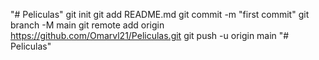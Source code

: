 "# Peliculas"  git init git add README.md git commit -m "first commit" git branch -M main git remote add origin https://github.com/Omarvl21/Peliculas.git git push -u origin main
"# Peliculas" 
